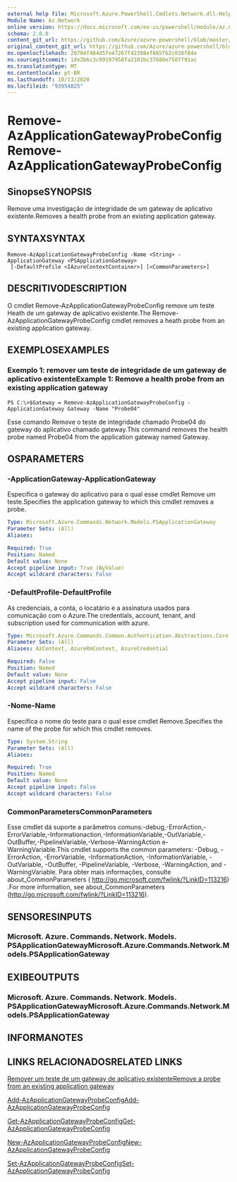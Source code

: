 ```yaml
---
external help file: Microsoft.Azure.PowerShell.Cmdlets.Network.dll-Help.xml
Module Name: Az.Network
online version: https://docs.microsoft.com/en-us/powershell/module/az.network/remove-azapplicationgatewayprobeconfig
schema: 2.0.0
content_git_url: https://github.com/Azure/azure-powershell/blob/master/src/Network/Network/help/Remove-AzApplicationGatewayProbeConfig.md
original_content_git_url: https://github.com/Azure/azure-powershell/blob/master/src/Network/Network/help/Remove-AzApplicationGatewayProbeConfig.md
ms.openlocfilehash: 20704f404d5fe47267f42398ef885fb2c038f84e
ms.sourcegitcommit: 1de2b6c3c99197958fa2101bc37680e7507f91ac
ms.translationtype: MT
ms.contentlocale: pt-BR
ms.lasthandoff: 10/13/2020
ms.locfileid: "93954825"
---
```

# <span data-ttu-id="aecd7-101">Remove-AzApplicationGatewayProbeConfig</span><span class="sxs-lookup"><span data-stu-id="aecd7-101">Remove-AzApplicationGatewayProbeConfig</span></span>

## <span data-ttu-id="aecd7-102">Sinopse</span><span class="sxs-lookup"><span data-stu-id="aecd7-102">SYNOPSIS</span></span>
<span data-ttu-id="aecd7-103">Remove uma investigação de integridade de um gateway de aplicativo existente.</span><span class="sxs-lookup"><span data-stu-id="aecd7-103">Removes a health probe from an existing application gateway.</span></span>

## <span data-ttu-id="aecd7-104">SYNTAX</span><span class="sxs-lookup"><span data-stu-id="aecd7-104">SYNTAX</span></span>

```
Remove-AzApplicationGatewayProbeConfig -Name <String> -ApplicationGateway <PSApplicationGateway>
 [-DefaultProfile <IAzureContextContainer>] [<CommonParameters>]
```

## <span data-ttu-id="aecd7-105">DESCRITIVO</span><span class="sxs-lookup"><span data-stu-id="aecd7-105">DESCRIPTION</span></span>
<span data-ttu-id="aecd7-106">O cmdlet Remove-AzApplicationGatewayProbeConfig remove um teste Heath de um gateway de aplicativo existente.</span><span class="sxs-lookup"><span data-stu-id="aecd7-106">The Remove-AzApplicationGatewayProbeConfig cmdlet removes a heath probe from an existing application gateway.</span></span>

## <span data-ttu-id="aecd7-107">EXEMPLOS</span><span class="sxs-lookup"><span data-stu-id="aecd7-107">EXAMPLES</span></span>

### <span data-ttu-id="aecd7-108">Exemplo 1: remover um teste de integridade de um gateway de aplicativo existente</span><span class="sxs-lookup"><span data-stu-id="aecd7-108">Example 1: Remove a health probe from an existing application gateway</span></span>
```
PS C:\>$Gateway = Remove-AzApplicationGatewayProbeConfig -ApplicationGateway Gateway -Name "Probe04"
```

<span data-ttu-id="aecd7-109">Esse comando Remove o teste de integridade chamado Probe04 do gateway do aplicativo chamado gateway.</span><span class="sxs-lookup"><span data-stu-id="aecd7-109">This command removes the health probe named Probe04 from the application gateway named Gateway.</span></span>

## <span data-ttu-id="aecd7-110">OS</span><span class="sxs-lookup"><span data-stu-id="aecd7-110">PARAMETERS</span></span>

### <span data-ttu-id="aecd7-111">-ApplicationGateway</span><span class="sxs-lookup"><span data-stu-id="aecd7-111">-ApplicationGateway</span></span>
<span data-ttu-id="aecd7-112">Especifica o gateway do aplicativo para o qual esse cmdlet Remove um teste.</span><span class="sxs-lookup"><span data-stu-id="aecd7-112">Specifies the application gateway to which this cmdlet removes a probe.</span></span>

```yaml
Type: Microsoft.Azure.Commands.Network.Models.PSApplicationGateway
Parameter Sets: (All)
Aliases:

Required: True
Position: Named
Default value: None
Accept pipeline input: True (ByValue)
Accept wildcard characters: False
```

### <span data-ttu-id="aecd7-113">-DefaultProfile</span><span class="sxs-lookup"><span data-stu-id="aecd7-113">-DefaultProfile</span></span>
<span data-ttu-id="aecd7-114">As credenciais, a conta, o locatário e a assinatura usados para comunicação com o Azure.</span><span class="sxs-lookup"><span data-stu-id="aecd7-114">The credentials, account, tenant, and subscription used for communication with azure.</span></span>

```yaml
Type: Microsoft.Azure.Commands.Common.Authentication.Abstractions.Core.IAzureContextContainer
Parameter Sets: (All)
Aliases: AzContext, AzureRmContext, AzureCredential

Required: False
Position: Named
Default value: None
Accept pipeline input: False
Accept wildcard characters: False
```

### <span data-ttu-id="aecd7-115">-Nome</span><span class="sxs-lookup"><span data-stu-id="aecd7-115">-Name</span></span>
<span data-ttu-id="aecd7-116">Especifica o nome do teste para o qual esse cmdlet Remove.</span><span class="sxs-lookup"><span data-stu-id="aecd7-116">Specifies the name of the probe for which this cmdlet removes.</span></span>

```yaml
Type: System.String
Parameter Sets: (All)
Aliases:

Required: True
Position: Named
Default value: None
Accept pipeline input: False
Accept wildcard characters: False
```

### <span data-ttu-id="aecd7-117">CommonParameters</span><span class="sxs-lookup"><span data-stu-id="aecd7-117">CommonParameters</span></span>
<span data-ttu-id="aecd7-118">Esse cmdlet dá suporte a parâmetros comuns:-debug,-ErrorAction,-ErrorVariable,-Informationaction,-InformationVariable,-OutVariable,-OutBuffer,-PipelineVariable,-Verbose-WarningAction e-WarningVariable.</span><span class="sxs-lookup"><span data-stu-id="aecd7-118">This cmdlet supports the common parameters: -Debug, -ErrorAction, -ErrorVariable, -InformationAction, -InformationVariable, -OutVariable, -OutBuffer, -PipelineVariable, -Verbose, -WarningAction, and -WarningVariable.</span></span> <span data-ttu-id="aecd7-119">Para obter mais informações, consulte about_CommonParameters ( http://go.microsoft.com/fwlink/?LinkID=113216) .</span><span class="sxs-lookup"><span data-stu-id="aecd7-119">For more information, see about_CommonParameters (http://go.microsoft.com/fwlink/?LinkID=113216).</span></span>

## <span data-ttu-id="aecd7-120">SENSORES</span><span class="sxs-lookup"><span data-stu-id="aecd7-120">INPUTS</span></span>

### <span data-ttu-id="aecd7-121">Microsoft. Azure. Commands. Network. Models. PSApplicationGateway</span><span class="sxs-lookup"><span data-stu-id="aecd7-121">Microsoft.Azure.Commands.Network.Models.PSApplicationGateway</span></span>

## <span data-ttu-id="aecd7-122">EXIBE</span><span class="sxs-lookup"><span data-stu-id="aecd7-122">OUTPUTS</span></span>

### <span data-ttu-id="aecd7-123">Microsoft. Azure. Commands. Network. Models. PSApplicationGateway</span><span class="sxs-lookup"><span data-stu-id="aecd7-123">Microsoft.Azure.Commands.Network.Models.PSApplicationGateway</span></span>

## <span data-ttu-id="aecd7-124">INFORMA</span><span class="sxs-lookup"><span data-stu-id="aecd7-124">NOTES</span></span>

## <span data-ttu-id="aecd7-125">LINKS RELACIONADOS</span><span class="sxs-lookup"><span data-stu-id="aecd7-125">RELATED LINKS</span></span>

[<span data-ttu-id="aecd7-126">Remover um teste de um gateway de aplicativo existente</span><span class="sxs-lookup"><span data-stu-id="aecd7-126">Remove a probe from an existing application gateway</span></span>](https://azure.microsoft.com/en-us/documentation/articles/application-gateway-create-probe-ps/#remove-a-probe-from-an-existing-application-gateway)

[<span data-ttu-id="aecd7-127">Add-AzApplicationGatewayProbeConfig</span><span class="sxs-lookup"><span data-stu-id="aecd7-127">Add-AzApplicationGatewayProbeConfig</span></span>](./Add-AzApplicationGatewayProbeConfig.md)

[<span data-ttu-id="aecd7-128">Get-AzApplicationGatewayProbeConfig</span><span class="sxs-lookup"><span data-stu-id="aecd7-128">Get-AzApplicationGatewayProbeConfig</span></span>](./Get-AzApplicationGatewayProbeConfig.md)

[<span data-ttu-id="aecd7-129">New-AzApplicationGatewayProbeConfig</span><span class="sxs-lookup"><span data-stu-id="aecd7-129">New-AzApplicationGatewayProbeConfig</span></span>](./New-AzApplicationGatewayProbeConfig.md)

[<span data-ttu-id="aecd7-130">Set-AzApplicationGatewayProbeConfig</span><span class="sxs-lookup"><span data-stu-id="aecd7-130">Set-AzApplicationGatewayProbeConfig</span></span>](./Set-AzApplicationGatewayProbeConfig.md)

